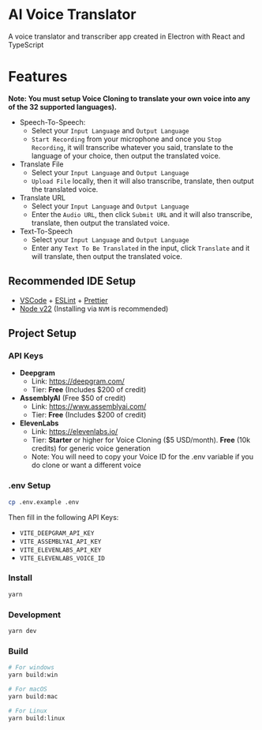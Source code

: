 # AI Voice Translator

A voice translator and transcriber app created in Electron with React and TypeScript

# Features
**Note: You must setup Voice Cloning to translate your own voice into any of the 32 supported languages).**
- Speech-To-Speech:
  - Select your `Input Language` and `Output Language`
  - `Start Recording` from your microphone and once you `Stop Recording`, it will transcribe whatever you said, translate to the language of your choice, then output the translated voice.
- Translate File
  - Select your `Input Language` and `Output Language`
  - `Upload File` locally, then it will also transcribe, translate, then output the translated voice.
- Translate URL
  - Select your `Input Language` and `Output Language`
  - Enter the `Audio URL`, then click `Submit URL` and it will also transcribe, translate, then output the translated voice.
- Text-To-Speech
  - Select your `Input Language` and `Output Language`
  - Enter any `Text To Be Translated` in the input, click `Translate` and it will translate, then output the translated voice.

## Recommended IDE Setup

- [VSCode](https://code.visualstudio.com/) + [ESLint](https://marketplace.visualstudio.com/items?itemName=dbaeumer.vscode-eslint) + [Prettier](https://marketplace.visualstudio.com/items?itemName=esbenp.prettier-vscode)
- [Node v22](https://nodejs.org/en/download/package-manager) (Installing via `NVM` is recommended)

## Project Setup

### API Keys
- **Deepgram**
  - Link: https://deepgram.com/ 
  - Tier: **Free** (Includes $200 of credit)
- **AssemblyAI** (Free $50 of credit)
  - Link: https://www.assemblyai.com/
  - Tier: **Free** (Includes $200 of credit)
- **ElevenLabs**
  - Link: https://elevenlabs.io/
  - Tier: **Starter** or higher for Voice Cloning ($5 USD/month). **Free** (10k credits) for generic voice generation
  - Note: You will need to copy your Voice ID for the .env variable if you do clone or want a different voice
 
### .env Setup
```bash
cp .env.example .env
```
Then fill in the following API Keys:
  - `VITE_DEEPGRAM_API_KEY`
  - `VITE_ASSEMBLYAI_API_KEY`
  - `VITE_ELEVENLABS_API_KEY`
  - `VITE_ELEVENLABS_VOICE_ID`

### Install

```bash
yarn
```

### Development

```bash
yarn dev
```

### Build

```bash
# For windows
yarn build:win

# For macOS
yarn build:mac

# For Linux
yarn build:linux
```
